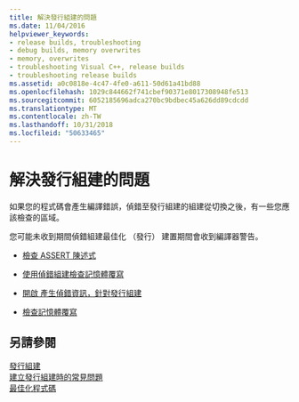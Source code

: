 ```yaml
---
title: 解決發行組建的問題
ms.date: 11/04/2016
helpviewer_keywords:
- release builds, troubleshooting
- debug builds, memory overwrites
- memory, overwrites
- troubleshooting Visual C++, release builds
- troubleshooting release builds
ms.assetid: a0c0818e-4c47-4fe0-a611-50d61a41bd88
ms.openlocfilehash: 1029c844662f741cbef90371e8017308948fe513
ms.sourcegitcommit: 6052185696adca270bc9bdbec45a626dd89cdcdd
ms.translationtype: MT
ms.contentlocale: zh-TW
ms.lasthandoff: 10/31/2018
ms.locfileid: "50633465"
---
```

# <a name="fixing-release-build-problems"></a>解決發行組建的問題

如果您的程式碼會產生編譯錯誤，偵錯至發行組建的組建從切換之後，有一些您應該檢查的區域。

您可能未收到期間偵錯組建最佳化 （發行） 建置期間會收到編譯器警告。

- [檢查 ASSERT 陳述式](../../build/reference/using-verify-instead-of-assert.md)

- [使用偵錯組建檢查記憶體覆寫](../../build/reference/using-the-debug-build-to-check-for-memory-overwrite.md)

- [開啟 產生偵錯資訊，針對發行組建](../../build/reference/how-to-debug-a-release-build.md)

- [檢查記憶體覆寫](../../build/reference/checking-for-memory-overwrites.md)

## <a name="see-also"></a>另請參閱

[發行組建](../../build/reference/release-builds.md)<br/>
[建立發行組建時的常見問題](../../build/reference/common-problems-when-creating-a-release-build.md)<br/>
[最佳化程式碼](../../build/reference/optimizing-your-code.md)